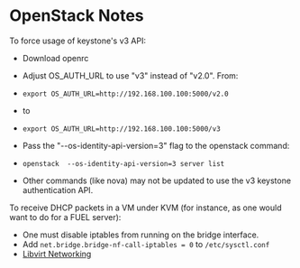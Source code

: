 # OpenStack Notes
To force usage of keystone's v3 API:
* Download openrc
* Adjust OS_AUTH_URL to use "v3" instead of "v2.0". From:
 * `export OS_AUTH_URL=http://192.168.100.100:5000/v2.0`
 * to
 * `export OS_AUTH_URL=http://192.168.100.100:5000/v3`

* Pass the "--os-identity-api-version=3" flag to the openstack command:
 * `openstack  --os-identity-api-version=3 server list`
 * Other commands (like nova) may not be updated to use the v3 keystone authentication API.

To receive DHCP packets in a VM under KVM (for instance, as one would want to do for a FUEL server):
* One must disable iptables from running on the bridge interface.
 * Add `net.bridge.bridge-nf-call-iptables = 0` to `/etc/sysctl.conf`
 * [Libvirt Networking](http://wiki.libvirt.org/page/Networking)

